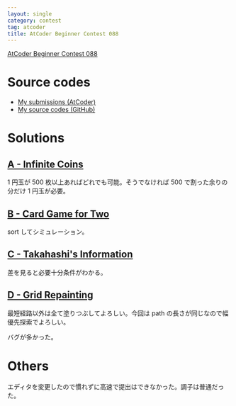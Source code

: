 ```yaml
---
layout: single
category: contest
tag: atcoder
title: AtCoder Beginner Contest 088
---
```


[AtCoder Beginner Contest 088](https://atcoder.jp/contests/abc088)

# Source codes

- [My submissions (AtCoder)](https://atcoder.jp/contests/abc088/submissions?f.User=kazunetakahashi)
- [My source codes (GitHub)](https://github.com/kazunetakahashi/atcoder/tree/master/2018/0218_ABC088)

# Solutions

## [A - Infinite Coins](https://atcoder.jp/contests/abc088/tasks/abc088_a)

1 円玉が 500 枚以上あればどれでも可能。そうでなければ 500 で割った余りの分だけ 1 円玉が必要。

## [B - Card Game for Two](https://atcoder.jp/contests/abc088/tasks/abc088_b)

sort してシミュレーション。

## [C - Takahashi's Information](https://atcoder.jp/contests/abc088/tasks/abc088_c)

差を見ると必要十分条件がわかる。

## [D - Grid Repainting](https://atcoder.jp/contests/abc088/tasks/abc088_d)

最短経路以外は全て塗りつぶしてよろしい。今回は path の長さが同じなので幅優先探索でよろしい。

バグが多かった。

# Others

エディタを変更したので慣れずに高速で提出はできなかった。調子は普通だった。
